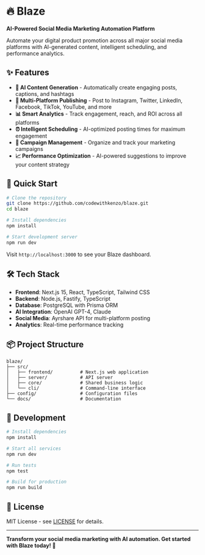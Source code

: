 # 🔥 Blaze

**AI-Powered Social Media Marketing Automation Platform**

Automate your digital product promotion across all major social media platforms with AI-generated content, intelligent scheduling, and performance analytics.

## ✨ Features

- **🤖 AI Content Generation** - Automatically create engaging posts, captions, and hashtags
- **📱 Multi-Platform Publishing** - Post to Instagram, Twitter, LinkedIn, Facebook, TikTok, YouTube, and more
- **📊 Smart Analytics** - Track engagement, reach, and ROI across all platforms
- **⏰ Intelligent Scheduling** - AI-optimized posting times for maximum engagement
- **🎯 Campaign Management** - Organize and track your marketing campaigns
- **📈 Performance Optimization** - AI-powered suggestions to improve your content strategy

## 🚀 Quick Start

```bash
# Clone the repository
git clone https://github.com/codewithkenzo/blaze.git
cd blaze

# Install dependencies
npm install

# Start development server
npm run dev
```

Visit `http://localhost:3000` to see your Blaze dashboard.

## 🛠️ Tech Stack

- **Frontend**: Next.js 15, React, TypeScript, Tailwind CSS
- **Backend**: Node.js, Fastify, TypeScript
- **Database**: PostgreSQL with Prisma ORM
- **AI Integration**: OpenAI GPT-4, Claude
- **Social Media**: Ayrshare API for multi-platform posting
- **Analytics**: Real-time performance tracking

## 📦 Project Structure

```
blaze/
├── src/
│   ├── frontend/          # Next.js web application
│   ├── server/            # API server
│   ├── core/              # Shared business logic
│   └── cli/               # Command-line interface
├── config/                # Configuration files
└── docs/                  # Documentation
```

## 🔧 Development

```bash
# Install dependencies
npm install

# Start all services
npm run dev

# Run tests
npm test

# Build for production
npm run build
```

## 📄 License

MIT License - see [LICENSE](LICENSE) for details.

---

**Transform your social media marketing with AI automation. Get started with Blaze today! 🚀** 